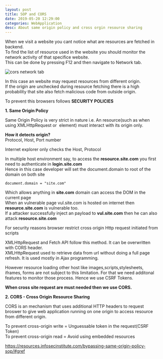 ```yaml
---
layout: post
title: SOP and CORS
date: 2019-05-20 12:29:00
categories: WebApplication
desc: About same origin policy and cross orgin resource sharing
---
```


When we visit a website you cant notice what are resources are fetched in backend.  
To find the list of resource used in the website you should monitor the network activity of that specifice website.  
This can be done by pressing F12 and then navigate to Network tab.  

![cors network tab](https://user-images.githubusercontent.com/17383454/67632536-9e094280-f8ca-11e9-8fbf-acd4ce9b221b.png)


In this case an website may request resources from different origin.  
If the origin are unchecked during resource fetching there is a high probability that site also fetch malicious code from outside origin.  


To prevent this browsers follows **SECURITY POLICIES**  

**1. Same Origin Policy**  

Same Origin Policy is very strict in nature i.e. An resource(such as when using XMLHttpRequest or <img> element) must interact with its origin only.  

**How it detects origin?**  
Protocol, Host, Port number  

Internet explorer only checks the Host, Protocol  

In multiple host environment say, to access the **resource.site.com** you first need to authenticate in **login.site.com**  
Hence in this case developer will set the document.domain to root of the domain on both site  

```document.domain = "site.com"```  

Which allows anything in **site.com** domain can access the DOM in the current page  
When an vulnerable page vul.site.com is hosted on internet then **resource.site.com** is vulnerable too.  
If a attacker successfully inject an payload to **vul.site.com** then he can also attack **resource.site.com**  

For security reasons browser restrict cross origin Http request initiated from scripts  

XMLHttpRequest and Fetch API follow this method. It can be overwritten with CORS header.  
XMLHttpRequest used to retrieve data from url without doing a full page refresh. It is used mostly in Ajax programming.  

However resource loading other host like images,scripts,stylesheets, iframes, forms are not subject to this limitation. For that we need additonal features to monitor those process. Hence we use CSRF Tokens.  

**When cross site request are must needed then we use CORS.**  


**2. CORS - Cross Origin Resource Sharing**  

CORS is an mechanism that uses additional HTTP headers to request broswer to give web application running on one origin to access resource from different origin.  




To prevent cross-origin write = Unguessable token in the request(CSRF Token)  
To prevent cross-origin read = Avoid using embedded resources  




https://resources.infosecinstitute.com/bypassing-same-origin-policy-sop/#gref  
